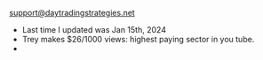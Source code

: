support@daytradingstrategies.net
* Last time I updated was Jan 15th, 2024
* Trey makes $26/1000 views: highest paying sector in you tube. 
* 